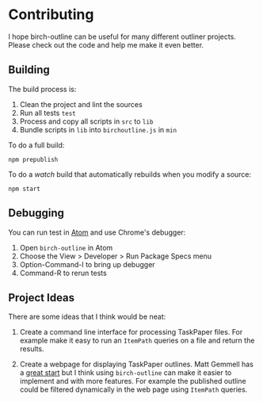 # Contributing

I hope birch-outline can be useful for many different outliner projects. Please check out the code and help me make it even better.

## Building

The build process is:

1. Clean the project and lint the sources
2. Run all tests `test`
3. Process and copy all scripts in `src` to `lib`
4. Bundle scripts in `lib` into `birchoutline.js` in `min`

To do a full build:

```shell
npm prepublish
```

To do a _watch_ build that automatically rebuilds when you modify a source:

```shell
npm start
```

## Debugging

You can run test in [Atom](http://atom.io) and use Chrome's debugger:

1. Open `birch-outline` in Atom
2. Choose the View > Developer > Run Package Specs menu
3. Option-Command-I to bring up debugger
4. Command-R to rerun tests

## Project Ideas

There are some ideas that I think would be neat:

1. Create a command line interface for processing TaskPaper files. For example make it easy to run an `ItemPath` queries on a file and return the results.

2. Create a webpage for displaying TaskPaper outlines. Matt Gemmell has a [great start](https://github.com/mattgemmell/TaskPaperRuby) but I think using `birch-outline` can make it easier to implement and with more features. For example the published outline could be filtered dynamically in the web page using `ItemPath` queries.

